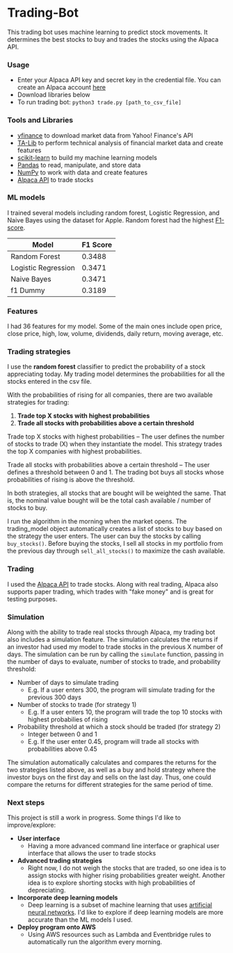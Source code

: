 # Trading-Bot

This trading bot uses machine learning to predict stock movements. It determines the best stocks to buy and trades the stocks using the Alpaca API.

### Usage

- Enter your Alpaca API key and secret key in the credential file. You can create an Alpaca account [here](https://alpaca.markets)
- Download libraries below
- To run trading bot: `python3 trade.py [path_to_csv_file]`

### Tools and Libraries

- [yfinance](https://pypi.org/project/yfinance/) to download market data from Yahoo! Finance's API
- [TA-Lib](https://mrjbq7.github.io/ta-lib/) to perform technical analysis of financial market data and create features
- [scikit-learn](https://scikit-learn.org/stable/) to build my machine learning models
- [Pandas](https://pandas.pydata.org) to read, manipulate, and store data
- [NumPy](https://numpy.org) to work with data and create features
- [Alpaca API](https://alpaca.markets) to trade stocks

### ML models

I trained several models including random forest, Logistic Regression, and Naive Bayes using the dataset for Apple. Random forest had the highest [F1-score](https://deepai.org/machine-learning-glossary-and-terms/f-score).

| Model      | F1 Score |
| ----------- | ----------- |
| Random Forest     | 0.3488      |
| Logistic Regression   | 0.3471  |
| Naive Bayes     | 0.3471       | 
| f1 Dummy   | 0.3189        |


### Features

I had 36 features for my model. Some of the main ones include open price, close price, high, low, volume, dividends, daily return, moving average, etc.

### Trading strategies

I use the **random forest** classifier to predict the probability of a stock appreciating today. My trading model determines the probabilities for all the stocks entered in the csv file.

With the probabilities of rising for all companies, there are two available strategies for trading:

1. **Trade top X stocks with highest probabilities**
2. **Trade all stocks with probabilities above a certain threshold**

 Trade top X stocks with highest probabilities – The user defines the number of stocks to trade (X) when they instantiate the model. This strategy trades the top X companies with highest probabilities.

Trade all stocks with probabilities above a certain threshold – The user defines a threshold between 0 and 1. The trading bot buys all stocks whose probabilities of rising is above the threshold.

In both strategies, all stocks that are bought will be weighted the same. That is, the nominal value bought will be the total cash available / number of stocks to buy.

I run the algorithm in the morning when the market opens. The trading_model object automatically creates a list of stocks to buy based on the strategy the user enters. The user can buy the stocks by calling `buy_stocks()`. Before buying the stocks, I sell all stocks in my portfolio from the previous day through `sell_all_stocks()` to maximize the cash available.

### Trading

I used the [Alpaca API](https://alpaca.markets) to trade stocks. Along with real trading, Alpaca also supports paper trading, which trades with "fake money" and is great for testing purposes.

### Simulation

Along with the ability to trade real stocks through Alpaca, my trading bot also includes a simulation feature. The simulation calculates the returns if an investor had used my model to trade stocks in the previous X number of days. The simulation can be run by calling the `simulate` function, passing in the number of days to evaluate, number of stocks to trade, and probability threshold:
- Number of days to simulate trading
    - E.g. If a user enters 300, the program will simulate trading for the previous 300 days 
- Number of stocks to trade (for strategy 1)
    - E.g. If a user enters 10, the program will trade the top 10 stocks with highest probabilies of rising
- Probability threshold at which a stock should be traded (for strategy 2)
    - Integer between 0 and 1
    - E.g. If the user enter 0.45, program will trade all stocks with probabilities above 0.45

The simulation automatically calculates and compares the returns for the two strategies listed above, as well as a buy and hold strategy where the investor buys on the first day and sells on the last day. Thus, one could compare the returns for different strategies for the same period of time.

### Next steps

This project is still a work in progress. Some things I'd like to improve/explore:
- **User interface**
    - Having a more advanced command line interface or graphical user interface that allows the user to trade stocks
- **Advanced trading strategies**
    - Right now, I do not weigh the stocks that are traded, so one idea is to assign stocks with higher rising probabilities greater weight. Another idea is to explore shorting stocks with high probabilities of depreciating.
- **Incorporate deep learning models**
    - Deep learning is a subset of machine learning that uses [artificial neural networks](https://en.wikipedia.org/wiki/Artificial_neural_network). I'd like to explore if deep learning models are more accurate than the ML models I used.
- **Deploy program onto AWS**
    - Using AWS resources such as Lambda and Eventbridge rules to automatically run the algorithm every morning.
